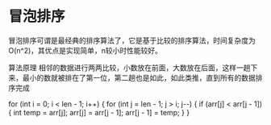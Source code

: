 # 冒泡排序

冒泡排序可谓是最经典的排序算法了，它是基于比较的排序算法，时间复杂度为O(n^2)，其优点是实现简单，n较小时性能较好。

算法原理
相邻的数据进行两两比较，小数放在前面，大数放在后面，这样一趟下来，最小的数就被排在了第一位，第二趟也是如此，如此类推，直到所有的数据排序完成


for (int i = 0; i < len - 1; i++)
{
	for (int j = len - 1; j > i; j--)
  {
	if (arr[j] < arr[j - 1])
	{
	     int temp = arr[j];
	     arr[j] = arr[j - 1];
	     arr[j - 1] = temp;
  }
}
